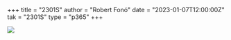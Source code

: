 +++
title = "2301S"
author = "Robert Fonó"
date = "2023-01-07T12:00:00Z"
tak = "2301S"
type = "p365"
+++

![](2023-01-07.jpeg)